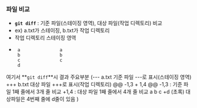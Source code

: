 ### 파일 비교

- **`git diff`** : 기준 파일(스테이징 영역), 대상 파일(작업 디렉토리) 비교
- ex) a.txt가 스테이징, b.txt가 작업 디렉토리
- 작업 디렉토리   스테이징 영역
-      a               a
       b               b
       c               c
       d
여기서 **`git diff`**시 결과 주요부분
(--- a.txt             기준 파일 ---로 표시(스테이징 영역)
 +++ b.txt             대상 파일 +++로 표시(작업 디렉토리)
 @@ -1,3 + 1,4 @@      -1,3 : 기준 파일 1째 줄에서 3개 줄 비교
                       +1,4 : 대상 파일 1째 줄에서 4개 줄 비교
 a
 b
 c
 +d (초록)              대상파일은 4번째 줄에 d줄이 있음
)
